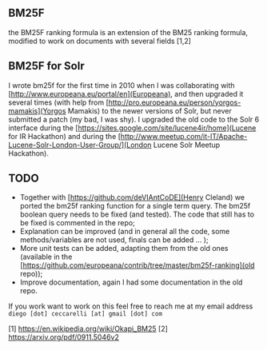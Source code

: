 ## BM25F

the BM25F ranking formula is an extension of the BM25 ranking formula, modified to work
on documents with several fields [1,2]

## BM25F for Solr

I wrote bm25f for the first time in 2010 when I was collaborating with [http://www.europeana.eu/portal/en](Europeana), and then upgraded it several times
(with help from [http://pro.europeana.eu/person/yorgos-mamakis](Yorgos Mamakis) to the newer versions
of Solr, but never submitted a patch (my bad, I was shy).
I upgraded the old code to the Solr 6 interface during the [https://sites.google.com/site/lucene4ir/home](Lucene for IR Hackathon)
and during the [http://www.meetup.com/it-IT/Apache-Lucene-Solr-London-User-Group/](London Lucene Solr Meetup Hackathon).

## TODO

  - Together with [https://github.com/deVIAntCoDE](Henry Cleland) we ported the bm25f ranking function for a single term query. The bm25f
  boolean query needs to be fixed (and tested). The code that still has to be fixed is commented in the repo;
  - Explanation can be improved (and in general all the code, some methods/variables are not used, finals can be added ... );
  - More unit tests can be added, adapting them from the old ones (available in the [https://github.com/europeana/contrib/tree/master/bm25f-ranking](old repo));
  - Improve documentation, again I had some documentation in the old repo.

If you work want to work on this feel free to reach me at my email address `diego [dot] ceccarelli [at] gmail [dot] com`

[1] https://en.wikipedia.org/wiki/Okapi_BM25
[2] https://arxiv.org/pdf/0911.5046v2

